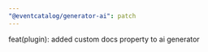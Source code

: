 ```yaml
---
"@eventcatalog/generator-ai": patch
---
```


feat(plugin): added custom docs property to ai generator
